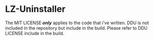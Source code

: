 # LZ-Uninstaller
The MIT LICENSE ***only*** applies to the code that i've written. DDU is not included in the repository but include in the build. Please refer to DDU LICENSE include in the build.
